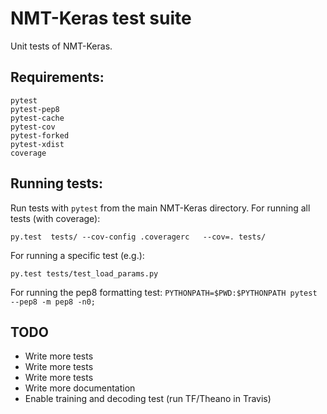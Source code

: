 # NMT-Keras test suite 

Unit tests of NMT-Keras.

## Requirements:

```
pytest
pytest-pep8
pytest-cache
pytest-cov
pytest-forked
pytest-xdist
coverage
```



## Running tests:

Run tests with `pytest` from the main NMT-Keras directory. For running all tests (with coverage): 

``
py.test  tests/ --cov-config .coveragerc   --cov=. tests/
``

For running a specific test (e.g.):

``
py.test tests/test_load_params.py
``

For running the pep8 formatting test:
``
PYTHONPATH=$PWD:$PYTHONPATH pytest --pep8 -m pep8 -n0;
``

## TODO

 - Write more tests
 - Write more tests
 - Write more tests
 - Write more documentation
 - Enable training and decoding test (run TF/Theano in Travis)



